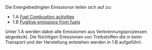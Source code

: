 Die Energiebedingten Emissionsn teilen sich auf zu:

* 1.A [Fuel Combustion activities](A/CRF1A.md)
* 1.B [Fugitive emissions from fuels](B/CRF1B.md)

Unter 1.A werden dabei alle Emissionen aus Verbrennungsprozessen abgedeckt. Die flüchtigen Emissionen von Treibstoffen die in beim Transport und der Herstellung entstehen werden in 1.B aufgeführt.
